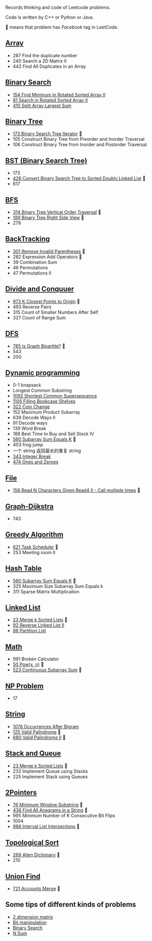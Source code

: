 Records thinking and code of Leetcode problems.

Code is written by C++ or Python or Java.

:triangular_flag_on_post: means that problem has *Facebook* tag in LeetCode.

## [Array](Array.md)

- 287 Find the duplicate number
- 240 Search a 2D Matrix II
- 442 Find All Duplicates in an Array

## [Binary Search](Binary-Search.md)

- [154 Find Minimum in Rotated Sorted Array II](https://leetcode.com/problems/find-minimum-in-rotated-sorted-array-ii/)
- [81 Search in Rotated Sorted Array II](https://leetcode.com/problems/search-in-rotated-sorted-array-ii/)
- [410 Split Array Largest Sum](https://leetcode.com/problems/split-array-largest-sum/)
  
## [Binary Tree](Binary-Tree.md)

- [173 Binary Search Tree Iterator](https://leetcode.com/problems/binary-search-tree-iterator/)  :triangular_flag_on_post:
- 105 Construct Binary Tree from Preorder and Inorder Traversal
- 106 Construct Binary Tree from Inorder and Postorder Traversal

## [BST (Binary Search Tree)](BST.md)

- 173
- [426 Convert Binary Search Tree to Sorted Doubly Linked List](https://leetcode.com/problems/convert-binary-search-tree-to-sorted-doubly-linked-list/)   :triangular_flag_on_post: 
- 617

## [BFS](BFS.md)

- [314 Binary Tree Vertical Order Traversal](https://leetcode.com/problems/binary-tree-vertical-order-traversal/)  :triangular_flag_on_post:
- [199 Binary Tree Right Side View](https://leetcode.com/problems/binary-tree-right-side-view/) :triangular_flag_on_post:
- 279

## [BackTracking](BackTracking.md)

- [301 Remove Invalid Parentheses](https://leetcode.com/problems/remove-invalid-parentheses/) :triangular_flag_on_post:
- 282 Expression Add Operators   :triangular_flag_on_post: 
- 39 Combination Sum
- 46 Permutations
- 47 Permutations II

## [Divide and Conquuer](Divide&Conquer.md)

- [973 K Closest Points to Origin](https://leetcode.com/problems/k-closest-points-to-origin/) :triangular_flag_on_post:
- 493 Reverse Pairs
- 315 Count of Smaller Numbers After Self
- 327 Count of Range Sum

## [DFS](DFS.md)

- [785 Is Graph Bipartite?](https://leetcode.com/problems/is-graph-bipartite/) :triangular_flag_on_post:
- 543
- 200

## [Dynamic programming](dynamic-program.md)

- 0-1 knapsack
- Longest Common Substring
- [1092 Shortest Common Supersequence](https://leetcode.com/problems/shortest-common-supersequence/)
- [1105 Filling Bookcase Shelves](https://leetcode.com/problems/filling-bookcase-shelves/)
- [322 Coin Change](https://leetcode.com/problems/coin-change/)
- 152 Maximum Product Subarray
- 639 Decode Ways II 
- 91 Decode ways 
- 139 Word Break
- 188 Best Time to Buy and Sell Stock IV 
- [560 Subarray Sum Equals K](https://leetcode.com/problems/subarray-sum-equals-k/submissions/) :triangular_flag_on_post: 
- 403 frog jump 
- 一个 string 返回最长的重复 string 
- [343 Integer Break](https://leetcode.com/problems/integer-break/)
- [474 Ones and Zeroes](https://leetcode.com/problems/ones-and-zeroes/)

## [File](File.md)

- [158 Read N Characters Given Read4 II - Call multiple times](https://leetcode.com/problems/read-n-characters-given-read4-ii-call-multiple-times/)  :triangular_flag_on_post: 

## [Graph-Dijkstra](Dijkstra.md)

- 743

## [Greedy Algorithm](Greedy.md)

- [621 Task Scheduler](https://leetcode.com/problems/task-scheduler/) :triangular_flag_on_post: 
- 253 Meeting room II

## [Hash Table](HashTable.md)

- [560 Subarray Sum Equals K](https://leetcode.com/problems/subarray-sum-equals-k/) :triangular_flag_on_post:
- 325 Maximum Size Subarray Sum Equals k
- 311 Sparse Matrix Multiplication

## [Linked List](Linked-List.md)

- [23 Merge k Sorted Lists](https://leetcode.com/problems/merge-k-sorted-lists/)   :triangular_flag_on_post:
- [92 Reverse Linked List II](https://leetcode.com/problems/reverse-linked-list-ii/)
- [86 Partition List](https://leetcode.com/problems/partition-list/)

## [Math](math.md)

- 991 Broken Calculator
- [50 Pow(x, n)](https://leetcode.com/problems/powx-n/) :triangular_flag_on_post:
- [523 Continuous Subarray Sum](https://leetcode.com/problems/continuous-subarray-sum/) :triangular_flag_on_post:

## [NP Problem](NP.py)

- 17

## [String](String.md)

- [1078 Occurrences After Bigram](https://leetcode.com/problems/occurrences-after-bigram/)
- [125 Valid Palindrome](https://leetcode.com/problems/valid-palindrome/)  :triangular_flag_on_post:
- [680 Valid Palindrome II](https://leetcode.com/problems/valid-palindrome-ii/)  :triangular_flag_on_post:

## [Stack and Queue](Stack&Queue.md)

- [23 Merge k Sorted Lists](https://leetcode.com/problems/merge-k-sorted-lists/)   :triangular_flag_on_post:
- 232 Implement Queue using Stacks
- 225 Implement Stack using Queues

## [2Pointers](2Pointers.md)

- [76 Minimum Window Substring](https://leetcode.com/problems/minimum-window-substring/)  :triangular_flag_on_post:
- [438 Find All Anagrams in a String](https://leetcode.com/problems/find-all-anagrams-in-a-string/)  :triangular_flag_on_post:
- 995 Minimum Number of K Consecutive Bit Flips
- 1004
- [986 Interval List Intersections](https://leetcode.com/problems/interval-list-intersections/) :triangular_flag_on_post:

## [Topological Sort](TopologicalSort.py)

- [269 Alien Dictionary](https://leetcode.com/problems/alien-dictionary/) :triangular_flag_on_post:
- 210

## [Union Find](Union-Find.md)

- [721 Accounts Merge](https://leetcode.com/problems/accounts-merge/)  :triangular_flag_on_post:

## Some tips of different kinds of problems

- [2 dimension matrix](2-dimension-matrix.md)
- [Bit manipulation](Bit_Manipulation.md)
- [Binary Search](Binary-Search.md)
- [N Sum](NSum.md)